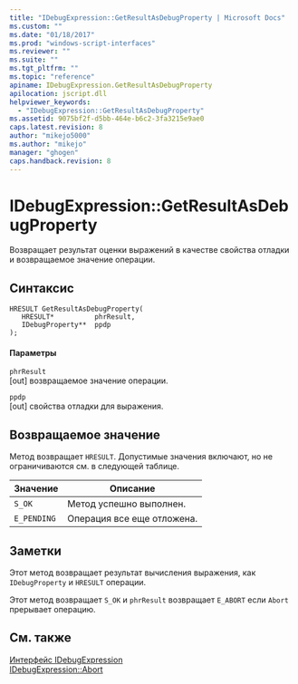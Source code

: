 ```yaml
---
title: "IDebugExpression::GetResultAsDebugProperty | Microsoft Docs"
ms.custom: ""
ms.date: "01/18/2017"
ms.prod: "windows-script-interfaces"
ms.reviewer: ""
ms.suite: ""
ms.tgt_pltfrm: ""
ms.topic: "reference"
apiname: IDebugExpression.GetResultAsDebugProperty
apilocation: jscript.dll
helpviewer_keywords: 
  - "IDebugExpression::GetResultAsDebugProperty"
ms.assetid: 9075bf2f-d5bb-464e-b6c2-3fa3215e9ae0
caps.latest.revision: 8
author: "mikejo5000"
ms.author: "mikejo"
manager: "ghogen"
caps.handback.revision: 8
---
```

# IDebugExpression::GetResultAsDebugProperty
Возвращает результат оценки выражений в качестве свойства отладки и возвращаемое значение операции.  
  
## Синтаксис  
  
```  
HRESULT GetResultAsDebugProperty(  
   HRESULT*          phrResult,  
   IDebugProperty**  ppdp  
);  
```  
  
#### Параметры  
 `phrResult`  
 \[out\] возвращаемое значение операции.  
  
 `ppdp`  
 \[out\] свойства отладки для выражения.  
  
## Возвращаемое значение  
 Метод возвращает `HRESULT`.  Допустимые значения включают, но не ограничиваются см. в следующей таблице.  
  
|Значение|Описание|  
|--------------|--------------|  
|`S_OK`|Метод успешно выполнен.|  
|`E_PENDING`|Операция все еще отложена.|  
  
## Заметки  
 Этот метод возвращает результат вычисления выражения, как `IDebugProperty` и `HRESULT` операции.  
  
 Этот метод возвращает `S_ОК` и `phrResult` возвращает `E_ABORT` если `Abort` прерывает операцию.  
  
## См. также  
 [Интерфейс IDebugExpression](../../winscript/reference/idebugexpression-interface.md)   
 [IDebugExpression::Abort](../../winscript/reference/idebugexpression-abort.md)